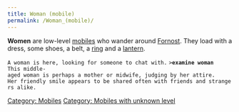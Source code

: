 ```yaml
---
title: Woman (mobile)
permalink: /Woman_(mobile)/
---
```


**Women** are low-level [mobiles](mobile "wikilink") who wander around
[Fornost](Fornost "wikilink"). They load with a dress, some shoes, a
belt, a [ring](ring "wikilink") and a [lantern](lantern "wikilink").

`A woman is here, looking for someone to chat with.`
`>`**`examine woman`**
`This middle-aged woman is perhaps a mother or midwife, judging by her attire.`
`Her friendly smile appears to be shared often with friends and strangers alike.`

[Category: Mobiles](Category:_Mobiles "wikilink") [Category: Mobiles
with unknown level](Category:_Mobiles_with_unknown_level "wikilink")